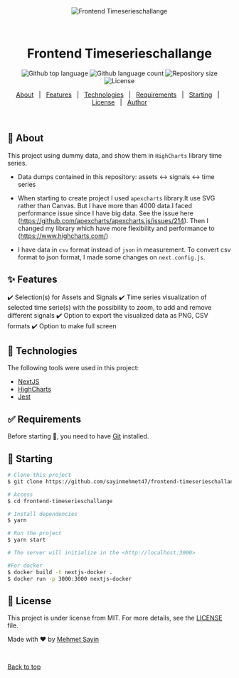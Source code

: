 <div align="center" id="top"> 
  <img src="./.github/app.gif" alt="Frontend Timeserieschallange" />

&#xa0;

  <!-- <a href="https://frontendtimeserieschallange.netlify.app">Demo</a> -->
</div>

<h1 align="center">Frontend Timeserieschallange</h1>

<p align="center">
  <img alt="Github top language" src="https://img.shields.io/github/languages/top/{{YOUR_GITHUB_USERNAME}}/frontend-timeserieschallange?color=56BEB8">

  <img alt="Github language count" src="https://img.shields.io/github/languages/count/{{YOUR_GITHUB_USERNAME}}/frontend-timeserieschallange?color=56BEB8">

  <img alt="Repository size" src="https://img.shields.io/github/repo-size/{{YOUR_GITHUB_USERNAME}}/frontend-timeserieschallange?color=56BEB8">

  <img alt="License" src="https://img.shields.io/github/license/{{YOUR_GITHUB_USERNAME}}/frontend-timeserieschallange?color=56BEB8">

  <!-- <img alt="Github issues" src="https://img.shields.io/github/issues/{{YOUR_GITHUB_USERNAME}}/frontend-timeserieschallange?color=56BEB8" /> -->

  <!-- <img alt="Github forks" src="https://img.shields.io/github/forks/{{YOUR_GITHUB_USERNAME}}/frontend-timeserieschallange?color=56BEB8" /> -->

  <!-- <img alt="Github stars" src="https://img.shields.io/github/stars/{{YOUR_GITHUB_USERNAME}}/frontend-timeserieschallange?color=56BEB8" /> -->
</p>

<!-- Status -->

<!-- <h4 align="center">
	🚧  Frontend Timeserieschallange 🚀 Under construction...  🚧
</h4>

<hr> -->

<p align="center">
  <a href="#dart-about">About</a> &#xa0; | &#xa0; 
  <a href="#sparkles-features">Features</a> &#xa0; | &#xa0;
  <a href="#rocket-technologies">Technologies</a> &#xa0; | &#xa0;
  <a href="#white_check_mark-requirements">Requirements</a> &#xa0; | &#xa0;
  <a href="#checkered_flag-starting">Starting</a> &#xa0; | &#xa0;
  <a href="#memo-license">License</a> &#xa0; | &#xa0;
  <a href="https://github.com/{{sayinmehmet47}}" target="_blank">Author</a>
</p>

<br>

## :dart: About

This project using dummy data, and show them in `HighCharts` library time series.

- Data dumps contained in this repository:
  assets <-> signals <-> time series

- When starting to create project I used `apexcharts` library.It use SVG rather than Canvas. But I have more than 4000 data.I faced performance issue since I have big data.
  See the issue here (https://github.com/apexcharts/apexcharts.js/issues/214). Then I changed my library which  have more flexibility and performance to (https://www.highcharts.com/)
- I have data in `csv` format instead of `json` in measurement. To convert csv format to json format, I made some changes on `next.config.js`.

## :sparkles: Features

:heavy_check_mark: Selection(s) for Assets and Signals
:heavy_check_mark: Time series visualization of selected time serie(s) with the possibility to zoom, to add and remove different
signals
:heavy_check_mark: Option to export the visualized data as PNG, CSV formats
:heavy_check_mark: Option to make full screen

## :rocket: Technologies

The following tools were used in this project:

- [NextJS](https://nextjs.org/)
- [HighCharts](https://www.highcharts.com/)
- [Jest](https://jestjs.io/)

## :white_check_mark: Requirements

Before starting :checkered_flag:, you need to have [Git](https://git-scm.com) installed.

## :checkered_flag: Starting

```bash
# Clone this project
$ git clone https://github.com/sayinmehmet47/frontend-timeserieschallange

# Access
$ cd frontend-timeserieschallange

# Install dependencies
$ yarn

# Run the project
$ yarn start

# The server will initialize in the <http://localhost:3000>
```

```bash
#For docker
$ docker build -t nextjs-docker .
$ docker run -p 3000:3000 nextjs-docker


```

## :memo: License

This project is under license from MIT. For more details, see the [LICENSE](LICENSE.md) file.

Made with :heart: by <a href="https://github.com/{{YOUR_GITHUB_USERNAME}}" target="_blank">Mehmet Sayin</a>

&#xa0;

<a href="#top">Back to top</a>
